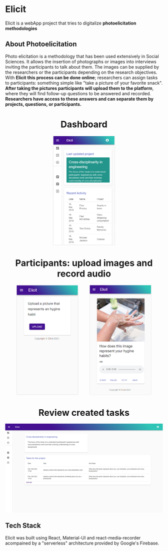 # Elicit
Elicit is a webApp project that tries to digitalize **photoelicitation methodologies**


## About Photoelicitation
Photo elicitation is a methodology that has been used extensively in Social Sciences. It allows the insertion of photographs or images into interviews inviting the participants to talk about them. The images can be supplied by the researchers or the participants depending on the research objectives.  With **Elicit this process can be done online**; researchers can assign tasks to participants: something simple like "take a picture of your favorite snack". **After taking the pictures participants will upload them to the platform**, where they will find follow-up questions to be answered and recorded. **Researchers have access to these answers and can separate them by projects, questions, or participants.** 



<h1 style="text-align: center">Dashboard</h1>
<div style="width: 100%; display:flex; justify-content:space-evenly; flex-wrap: wrap; margin-bottom:10">
  <img src="readme_Imag/dashboard.png" alt="new-route1" width="200"/>
</div>

<h1 style="text-align: center">Participants: upload images and record audio</h1>
<div style="width: 100%; display:flex; justify-content:space-evenly; flex-wrap: wrap; margin-bottom:10">
  <img src="readme_Imag/upload_pic.png" alt="new-route1" width="200"/>
  <img src="readme_Imag/record_audio.png" alt="record audio" width="200"/>
</div>

<h1 style="text-align: center">Review created tasks</h1>
<div style="width: 100%; display:flex; justify-content:space-evenly; flex-wrap: wrap; margin-bottom:10">
  <img src="readme_Imag/Elicit8.png" alt="login" width="780"/>
</div>



## Tech Stack

Elicit was built using React, Material-UI and react-media-recorder acompained by a "serverless" architecture provided by Google's Firebase.